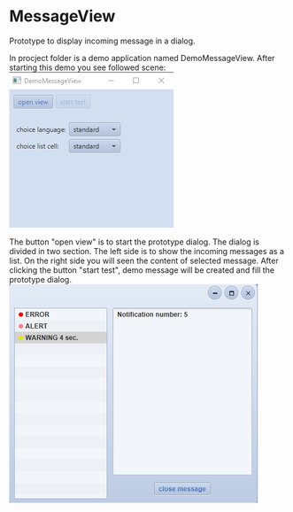 # MessageView

Prototype to display incoming message in a dialog. 

In procject folder is a demo application named DemoMessageView. After starting this demo you see followed scene:
![Bild](https://github.com/MatFX/MessageView/blob/master/demoViewApp.png "Bild")

The button "open view" is to start the prototype dialog. The dialog is divided in two section. The left side is to show the incoming messages as a list.
On the right side you will seen the content of selected message. 
After clicking the button "start test", demo message will be created and fill the prototype dialog. 
![Bild](https://github.com/MatFX/MessageView/blob/master/filledDialog.png "Bild")






